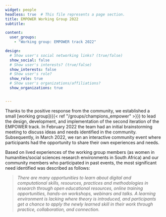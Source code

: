 ```yaml
---
widget: people
headless: true  # This file represents a page section.
title: EMPOWER Working Group 2022
subtitle: 

content:
  user_groups:
    - "Working group: EMPOWER track 2022"

design:
  # Show user's social networking links? (true/false)
  show_social: false
  # Show user's interests? (true/false)
  show_interests: false
  # Show user's role?
  show_role: true
  # Show user's organizations/affiliations?
  show_organizations: true


---
```


Thanks to the positive response from the community, we established a small [working group]({{< ref "/groups/champions_empower" >}})  to lead the design, development, and implementation of the second iteration of the EMPOWER track. In February 2022 the team had an initial brainstorming meeting to discuss ideas and needs identified in the community. Subsequently, in March 2022, we ran an interactive community event where participants had the opportunity to share their own experiences and needs.

Based on lived experiences of the working group members (as women in humanities/social sciences research environments in South Africa) and our community members who participated in past events, the most significant need identified was described as follows:

> *There are many opportunities to learn about digital and computational skills, resources, practices and methodologies in research through open educational resources, online training opportunities, hands-on workshops, webinars and talks. A learning environment is lacking where theory is introduced, and participants get a chance to apply the newly learned skill in their work through practice, collaboration, and connection.*